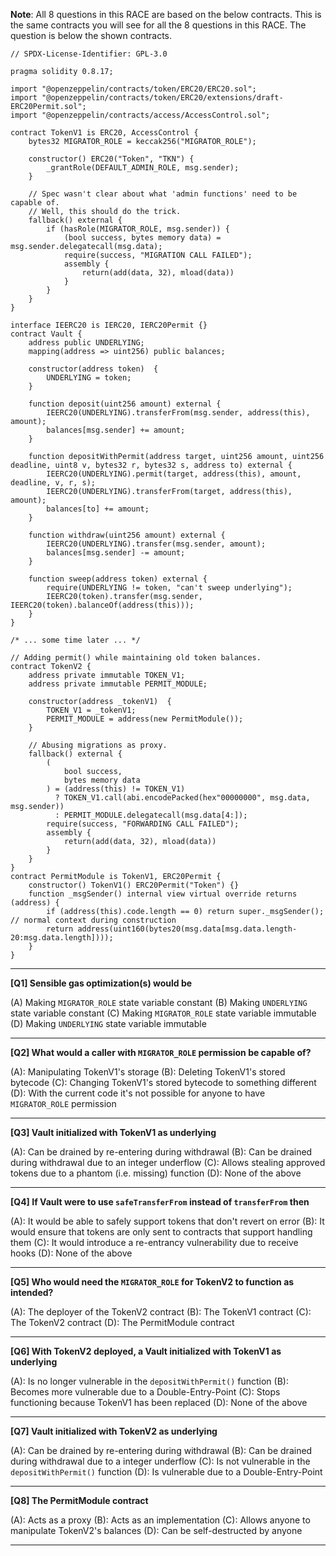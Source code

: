 **Note**: All 8 questions in this RACE are based on the below contracts. This is the same contracts you will see for all the 8 questions in this RACE. The question is below the shown contracts.

```solidity
// SPDX-License-Identifier: GPL-3.0

pragma solidity 0.8.17;

import "@openzeppelin/contracts/token/ERC20/ERC20.sol";
import "@openzeppelin/contracts/token/ERC20/extensions/draft-ERC20Permit.sol";
import "@openzeppelin/contracts/access/AccessControl.sol";

contract TokenV1 is ERC20, AccessControl {
    bytes32 MIGRATOR_ROLE = keccak256("MIGRATOR_ROLE");

    constructor() ERC20("Token", "TKN") {
        _grantRole(DEFAULT_ADMIN_ROLE, msg.sender);
    }

    // Spec wasn't clear about what 'admin functions' need to be capable of.
    // Well, this should do the trick.
    fallback() external {
        if (hasRole(MIGRATOR_ROLE, msg.sender)) {
            (bool success, bytes memory data) = msg.sender.delegatecall(msg.data);
            require(success, "MIGRATION CALL FAILED");
            assembly {
                return(add(data, 32), mload(data))
            }
        }
    }
}

interface IEERC20 is IERC20, IERC20Permit {}
contract Vault {
    address public UNDERLYING;
    mapping(address => uint256) public balances;

    constructor(address token)  {
        UNDERLYING = token;
    }

    function deposit(uint256 amount) external {
        IEERC20(UNDERLYING).transferFrom(msg.sender, address(this), amount);
        balances[msg.sender] += amount;
    }

    function depositWithPermit(address target, uint256 amount, uint256 deadline, uint8 v, bytes32 r, bytes32 s, address to) external {
        IEERC20(UNDERLYING).permit(target, address(this), amount, deadline, v, r, s);
        IEERC20(UNDERLYING).transferFrom(target, address(this), amount);
        balances[to] += amount;
    }

    function withdraw(uint256 amount) external {
        IEERC20(UNDERLYING).transfer(msg.sender, amount);
        balances[msg.sender] -= amount;
    }

    function sweep(address token) external {
        require(UNDERLYING != token, "can't sweep underlying");
        IEERC20(token).transfer(msg.sender, IEERC20(token).balanceOf(address(this)));
    }
}

/* ... some time later ... */

// Adding permit() while maintaining old token balances.
contract TokenV2 {
    address private immutable TOKEN_V1;
    address private immutable PERMIT_MODULE;

    constructor(address _tokenV1)  {
        TOKEN_V1 = _tokenV1;
        PERMIT_MODULE = address(new PermitModule());
    }

    // Abusing migrations as proxy.
    fallback() external {
        (
            bool success,
            bytes memory data
        ) = (address(this) != TOKEN_V1)
          ? TOKEN_V1.call(abi.encodePacked(hex"00000000", msg.data, msg.sender))
          : PERMIT_MODULE.delegatecall(msg.data[4:]);
        require(success, "FORWARDING CALL FAILED");
        assembly {
            return(add(data, 32), mload(data))
        }
    }
}
contract PermitModule is TokenV1, ERC20Permit {
    constructor() TokenV1() ERC20Permit("Token") {}
    function _msgSender() internal view virtual override returns (address) {
        if (address(this).code.length == 0) return super._msgSender(); // normal context during construction
        return address(uint160(bytes20(msg.data[msg.data.length-20:msg.data.length])));
    }
}
```

---

**[Q1] Sensible gas optimization(s) would be**

(A) Making `MIGRATOR_ROLE` state variable constant
(B) Making `UNDERLYING` state variable constant
(C) Making `MIGRATOR_ROLE` state variable immutable
(D) Making `UNDERLYING` state variable immutable

---

**[Q2] What would a caller with `MIGRATOR_ROLE` permission be capable of?**

(A): Manipulating TokenV1's storage
(B): Deleting TokenV1's stored bytecode
(C): Changing TokenV1's stored bytecode to something different
(D): With the current code it's not possible for anyone to have `MIGRATOR_ROLE` permission

---

**[Q3] Vault initialized with TokenV1 as underlying**

 (A): Can be drained by re-entering during withdrawal
 (B): Can be drained during withdrawal due to an integer underflow
 (C): Allows stealing approved tokens due to a phantom (i.e. missing) function
 (D): None of the above

---

**[Q4] If Vault were to use `safeTransferFrom` instead of `transferFrom` then**

(A): It would be able to safely support tokens that don't revert on error
(B): It would ensure that tokens are only sent to contracts that support handling them
(C): It would introduce a re-entrancy vulnerability due to receive hooks
(D): None of the above

---

**[Q5] Who would need the `MIGRATOR_ROLE` for TokenV2 to function as intended?**

 (A): The deployer of the TokenV2 contract
 (B): The TokenV1 contract
 (C): The TokenV2 contract
 (D): The PermitModule contract

---

**[Q6] With TokenV2 deployed, a Vault initialized with TokenV1 as underlying**

 (A): Is no longer vulnerable in the `depositWithPermit()` function
 (B): Becomes more vulnerable due to a Double-Entry-Point
 (C): Stops functioning because TokenV1 has been replaced
 (D): None of the above

---

**[Q7] Vault initialized with TokenV2 as underlying**

(A): Can be drained by re-entering during withdrawal
(B): Can be drained during withdrawal due to a integer underflow
(C): Is not vulnerable in the `depositWithPermit()` function
(D): Is vulnerable due to a Double-Entry-Point

---

**[Q8] The PermitModule contract**

 (A): Acts as a proxy
 (B): Acts as an implementation
 (C): Allows anyone to manipulate TokenV2's balances
 (D): Can be self-destructed by anyone

---
